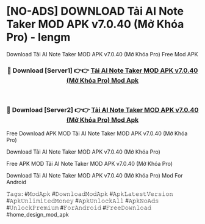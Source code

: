 # [NO-ADS] DOWNLOAD Tải AI Note Taker MOD APK v7.0.40 (Mở Khóa Pro) - lengm
Download Tải AI Note Taker MOD APK v7.0.40 (Mở Khóa Pro) Free Mod APK

<div align="center">
<h3>🔴 Download [Server1] 👉👉 <a href="https://apk-comot.site?title=Tải_AI_Note_Taker_MOD_APK_v7.0.40_(Mở_Khóa_Pro)">Tải AI Note Taker MOD APK v7.0.40 (Mở Khóa Pro) Mod Apk</a></h3><br>

<h3>🔴 Download [Server2] 👉👉 <a href="https://apk-comot.site?title=Tải_AI_Note_Taker_MOD_APK_v7.0.40_(Mở_Khóa_Pro)">Tải AI Note Taker MOD APK v7.0.40 (Mở Khóa Pro) Mod Apk</a></h3>
</div>


Free Download APK MOD Tải AI Note Taker MOD APK v7.0.40 (Mở Khóa Pro)

Download Tải AI Note Taker MOD APK v7.0.40 (Mở Khóa Pro) 

Free APK MOD Tải AI Note Taker MOD APK v7.0.40 (Mở Khóa Pro) 

Download Tải AI Note Taker MOD APK v7.0.40 (Mở Khóa Pro) Mod For Android

𝚃𝚊𝚐𝚜: #𝙼𝚘𝚍𝙰𝚙𝚔 #𝙳𝚘𝚠𝚗𝚕𝚘𝚊𝚍𝙼𝚘𝚍𝙰𝚙𝚔 #𝙰𝚙𝚔𝙻𝚊𝚝𝚎𝚜𝚝𝚅𝚎𝚛𝚜𝚒𝚘𝚗 #𝙰𝚙𝚔𝚄𝚗𝚕𝚒𝚖𝚒𝚝𝚎𝚍𝙼𝚘𝚗𝚎𝚢 #𝙰𝚙𝚔𝚄𝚗𝚕𝚘𝚌𝚔𝙰𝚕𝚕 #𝙰𝚙𝚔𝙽𝚘𝙰𝚍𝚜 #𝚄𝚗𝚕𝚘𝚌𝚔𝙿𝚛𝚎𝚖𝚒𝚞𝚖 #𝙵𝚘𝚛𝙰𝚗𝚍𝚛𝚘𝚒𝚍 #𝙵𝚛𝚎𝚎𝙳𝚘𝚠𝚗𝚕𝚘𝚊𝚍 #home_design_mod_apk
